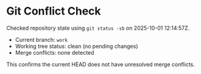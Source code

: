 # Git Conflict Check

Checked repository state using `git status -sb` on 2025-10-01 12:14:57Z.

- Current branch: `work`
- Working tree status: clean (no pending changes)
- Merge conflicts: none detected

This confirms the current HEAD does not have unresolved merge conflicts.
